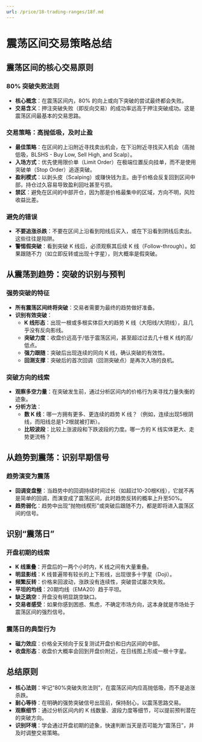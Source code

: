 ```yaml
---
url: /price/18-trading-ranges/18f.md
---
```

# 震荡区间交易策略总结

## 震荡区间的核心交易原则

### 80% 突破失败法则

* **核心概念**：在震荡区间内，80% 的向上或向下突破的尝试最终都会失败。
* **交易含义**：押注突破失败（即反向交易）的成功率远高于押注突破成功。这是震荡区间最基本的交易思路。

### 交易策略：高抛低吸，及时止盈

* **最佳策略**：在区间的上沿附近寻找卖出机会，在下沿附近寻找买入机会（高抛低吸，BLSHS - Buy Low, Sell High, and Scalp）。
* **入场方式**：优先使用限价单（Limit Order）在极端位置反向挂单，而不是使用突破单（Stop Order）追逐突破。
* **盈利模式**：以剥头皮（Scalping）或赚快钱为主。由于价格会反复回到区间中部，持仓过久容易导致盈利回吐甚至亏损。
* **禁区**：避免在区间的中部开仓，因为那是价格最集中的区域，方向不明，风险收益比差。

### 避免的错误

* **不要追涨杀跌**：不要在区间上沿看到阳线后买入，或在下沿看到阴线后卖出。这些往往是陷阱。
* **警惕假突破**：看到突破 K 线后，必须观察其后续 K 线（Follow-through）。如果跟随不力（如立即反转或出现十字星），则大概率是假突破。

## 从震荡到趋势：突破的识别与预判

### 强势突破的特征

* **所有震荡区间终将突破**：交易者需要为最终的趋势做好准备。
* **识别有效突破**：
  * **K 线形态**：出现一根或多根实体巨大的趋势 K 线（大阳线/大阴线），且几乎没有反向影线。
  * **突破力度**：收盘价远高于/低于震荡区间，甚至超过过去几十根 K 线的高/低点。
  * **强力跟随**：突破后出现连续的同向 K 线，确认突破的有效性。
  * **回测支撑**：突破后的首次回调（回测突破点）是再次入场的良机。

### 突破方向的线索

* **观察多空力量**：在突破发生前，通过分析区间内的价格行为来寻找力量失衡的迹象。
* **分析方法**：
  * **数 K 线**：哪一方拥有更多、更连续的趋势 K 线？（例如，连续出现5根阴线，而阳线总是1-2根就被打断）。
  * **比较波段**：比较上涨波段和下跌波段的力度。哪一方的 K 线实体更大、走势更流畅？

## 从趋势到震荡：识别早期信号

### 趋势演变为震荡

* **回调变盘整**：当趋势中的回调持续时间过长（如超过10-20根K线），它就不再是简单的回调，而演变成了震荡区间，此时趋势反转的概率上升至50%。
* **趋势弱化**：趋势中出现“抛物线楔形”或突破后跟随不力，都是即将进入震荡区间的信号。

## 识别“震荡日”

### 开盘初期的线索

* **K 线重叠**：开盘后的一两个小时内，K 线之间有大量重叠。
* **明显影线**：K 线普遍带有较长的上下影线，出现很多十字星（Doji）。
* **频繁反转**：价格来回波动，涨跌没有连续性，突破尝试屡次失败。
* **平坦的均线**：20期均线（EMA20）趋于平坦。
* **缺乏跳空**：开盘没有明显跳空缺口。
* **交易者感受**：如果你感到困惑、焦虑，不确定市场方向，这本身就是市场处于震荡区间的强烈信号。

### 震荡日的典型行为

* **磁力效应**：价格全天倾向于反复测试开盘价和日内区间的中部。
* **收盘形态**：收盘价大概率会回到开盘价附近，在日线图上形成一根十字星。

## 总结原则

* **核心法则**：牢记“80%突破失败法则”，在震荡区间内应高抛低吸，而不是追涨杀跌。
* **耐心等待**：在明确的强势突破信号出现前，保持耐心，以震荡思路交易。
* **观察细节**：通过分析区间内的 K 线数量、波段力度等细节，可以提前预判潜在的突破方向。
* **识别环境**：学会通过开盘初期的迹象，快速判断当天是否可能为“震荡日”，并及时调整交易策略。

